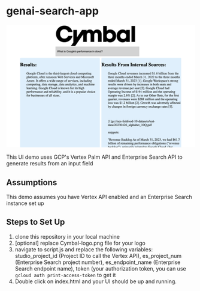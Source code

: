 # genai-search-app

![alt text](https://github.com/felipecastrillon/genai-search-app/blob/main/sample.png)

This UI demo uses GCP's Vertex Palm API and Enterprise Search API to generate results from an input field

## Assumptions
This demo assumes you have Vertex API enabled and an Enterprise Search instance set up

## Steps to Set Up
1) clone this repository in your local machine
2) [optional] replace Cymbal-logo.png file for your logo
3) navigate to script.js and replace the following variables: studio_project_id (Project ID to call the Vertex API), es_project_num (Enterprise Search project number), es_endpoint_name (Enterprise Search endpoint name), token (your authorization token, you can use `gcloud auth print-access-token` to get it
4) Double click on index.html and your UI should be up and running. 
